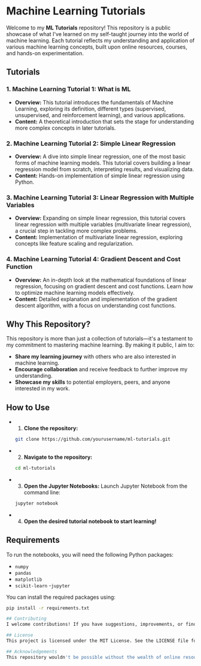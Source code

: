 # Machine Learning Tutorials

Welcome to my **ML Tutorials** repository! This repository is a public showcase of what I've learned on my self-taught journey into the world of machine learning. Each tutorial reflects my understanding and application of various machine learning concepts, built upon online resources, courses, and hands-on experimentation.

## Tutorials

### 1. Machine Learning Tutorial 1: What is ML
- **Overview:** This tutorial introduces the fundamentals of Machine Learning, exploring its definition, different types (supervised, unsupervised, and reinforcement learning), and various applications.
- **Content:** A theoretical introduction that sets the stage for understanding more complex concepts in later tutorials.

### 2. Machine Learning Tutorial 2: Simple Linear Regression
- **Overview:** A dive into simple linear regression, one of the most basic forms of machine learning models. This tutorial covers building a linear regression model from scratch, interpreting results, and visualizing data.
- **Content:** Hands-on implementation of simple linear regression using Python.

### 3. Machine Learning Tutorial 3: Linear Regression with Multiple Variables
- **Overview:** Expanding on simple linear regression, this tutorial covers linear regression with multiple variables (multivariate linear regression), a crucial step in tackling more complex problems.
- **Content:** Implementation of multivariate linear regression, exploring concepts like feature scaling and regularization.

### 4. Machine Learning Tutorial 4: Gradient Descent and Cost Function
- **Overview:** An in-depth look at the mathematical foundations of linear regression, focusing on gradient descent and cost functions. Learn how to optimize machine learning models effectively.
- **Content:** Detailed explanation and implementation of the gradient descent algorithm, with a focus on understanding cost functions.

## Why This Repository?

This repository is more than just a collection of tutorials—it's a testament to my commitment to mastering machine learning. By making it public, I aim to:
- **Share my learning journey** with others who are also interested in machine learning.
- **Encourage collaboration** and receive feedback to further improve my understanding.
- **Showcase my skills** to potential employers, peers, and anyone interested in my work.

## How to Use

- 1. **Clone the repository:**
   ```bash
   git clone https://github.com/yourusername/ml-tutorials.git
- 2. **Navigate to the repository:**
  ```bash
  cd ml-tutorials
- 3. **Open the Jupyter Notebooks:**
Launch Jupyter Notebook from the command line:
  ```bash
  jupyter notebook
- 4. **Open the desired tutorial notebook to start learning!**

## Requirements
To run the notebooks, you will need the following Python packages:

- `numpy`
- `pandas`
- `matplotlib`
- `scikit-learn`
-`jupyter`

You can install the required packages using:

```bash
pip install -r requirements.txt

## Contributing
I welcome contributions! If you have suggestions, improvements, or find any errors, feel free to fork the repository and submit a pull request.

## License
This project is licensed under the MIT License. See the LICENSE file for details.

## Acknowledgements
This repository wouldn't be possible without the wealth of online resources and the open-source community. Special thanks to all the educators and contributors who have made learning machine learning accessible to everyone.
